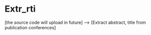 # Extr_rti
[the source code will upload in future] --> [Extract abstract, title from publication conferences]

